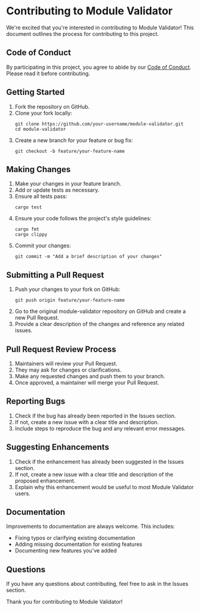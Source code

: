 # Contributing to Module Validator

We're excited that you're interested in contributing to Module Validator! This document outlines the process for contributing to this project.

## Code of Conduct

By participating in this project, you agree to abide by our [Code of Conduct](CODE_OF_CONDUCT.md). Please read it before contributing.

## Getting Started

1. Fork the repository on GitHub.
2. Clone your fork locally:
   ```
   git clone https://github.com/your-username/module-validator.git
   cd module-validator
   ```
3. Create a new branch for your feature or bug fix:
   ```
   git checkout -b feature/your-feature-name
   ```

## Making Changes

1. Make your changes in your feature branch.
2. Add or update tests as necessary.
3. Ensure all tests pass:
   ```
   cargo test
   ```
4. Ensure your code follows the project's style guidelines:
   ```
   cargo fmt
   cargo clippy
   ```
5. Commit your changes:
   ```
   git commit -m "Add a brief description of your changes"
   ```

## Submitting a Pull Request

1. Push your changes to your fork on GitHub:
   ```
   git push origin feature/your-feature-name
   ```
2. Go to the original module-validator repository on GitHub and create a new Pull Request.
3. Provide a clear description of the changes and reference any related issues.

## Pull Request Review Process

1. Maintainers will review your Pull Request.
2. They may ask for changes or clarifications.
3. Make any requested changes and push them to your branch.
4. Once approved, a maintainer will merge your Pull Request.

## Reporting Bugs

1. Check if the bug has already been reported in the Issues section.
2. If not, create a new issue with a clear title and description.
3. Include steps to reproduce the bug and any relevant error messages.

## Suggesting Enhancements

1. Check if the enhancement has already been suggested in the Issues section.
2. If not, create a new issue with a clear title and description of the proposed enhancement.
3. Explain why this enhancement would be useful to most Module Validator users.

## Documentation

Improvements to documentation are always welcome. This includes:

- Fixing typos or clarifying existing documentation
- Adding missing documentation for existing features
- Documenting new features you've added

## Questions

If you have any questions about contributing, feel free to ask in the Issues section.

Thank you for contributing to Module Validator!